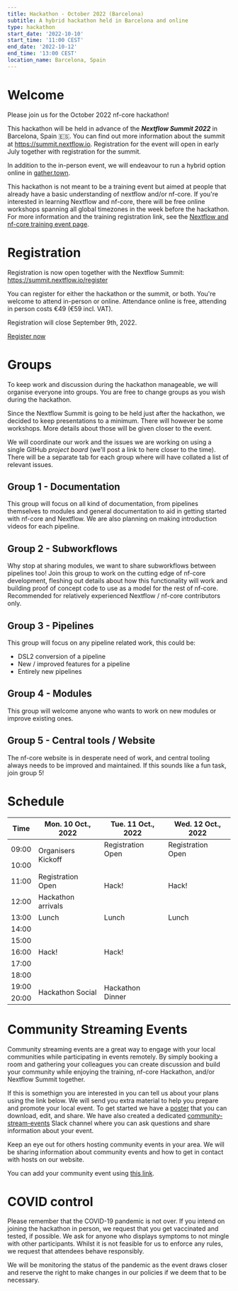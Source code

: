 ```yaml
---
title: Hackathon - October 2022 (Barcelona)
subtitle: A hybrid hackathon held in Barcelona and online
type: hackathon
start_date: '2022-10-10'
start_time: '11:00 CEST'
end_date: '2022-10-12'
end_time: '13:00 CEST'
location_name: Barcelona, Spain
---
```


# Welcome

Please join us for the October 2022 nf-core hackathon!

This hackathon will be held in advance of the _**Nextflow Summit 2022**_ in Barcelona, Spain 🇪🇸. You can find out more information about the summit at <https://summit.nextflow.io>. Registration for the event will open in early July together with registration for the summit.

In addition to the in-person event, we will endeavour to run a hybrid option online in [gather.town](https://gather.town/).

This hackathon is not meant to be a training event but aimed at people that already have a basic understanding of nextflow and/or nf-core. If you're interested in learning Nextflow and nf-core, there will be free online workshops spanning all global timezones in the week before the hackathon. For more information and the training registration link, see the [Nextflow and nf-core training event page](https://nf-co.re/events/2022/training-october-2022).

# Registration

Registration is now open together with the Nextflow Summit: <https://summit.nextflow.io/register>

You can register for either the hackathon or the summit, or both. You're welcome to attend in-person or online.
Attendance online is free, attending in person costs €49 (€59 incl. VAT).

Registration will close September 9th, 2022.

<a class="btn btn-success btn-lg" href="https://summit.nextflow.io/register/">Register now</a>

# Groups

To keep work and discussion during the hackathon manageable, we will organise everyone into groups.
You are free to change groups as you wish during the hackathon.

Since the Nextflow Summit is going to be held just after the hackathon, we decided to keep presentations to a minimum. There will however be some workshops. More details about those will be given closer to the event.

We will coordinate our work and the issues we are working on using a single GitHub _project board_ (we'll post a link to here closer to the time). There will be a separate tab for each group where will have collated a list of relevant issues.

## Group 1 - Documentation

This group will focus on all kind of documentation, from pipelines themselves to modules and general documentation to aid in getting started with nf-core and Nextflow. We are also planning on making introduction videos for each pipeline.

## Group 2 - Subworkflows

Why stop at sharing modules, we want to share subworkflows between pipelines too! Join this group to work on the cutting edge of nf-core development, fleshing out details about how this functionality will work and building proof of concept code to use as a model for the rest of nf-core. Recommended for relatively experienced Nextflow / nf-core contributors only.

## Group 3 - Pipelines

This group will focus on any pipeline related work, this could be:

- DSL2 conversion of a pipeline
- New / improved features for a pipeline
- Entirely new pipelines

## Group 4 - Modules

This group will welcome anyone who wants to work on new modules or improve existing ones.

## Group 5 - Central tools / Website

The nf-core website is in desperate need of work, and central tooling always needs to be improved and maintained. If this sounds like a fun task, join group 5!

# Schedule

<div class="table-responsive">
    <table class="table table-hover table-sm table-bordered">
        <thead>
            <tr>
                <th>Time</th>
                <th>Mon. 10 Oct., 2022</th>
                <th>Tue. 11 Oct., 2022</th>
                <th>Wed. 12 Oct., 2022</th>
            </tr>
        </thead>
        <tbody>
            <tr>
                <td data-timestamp="1665385200" data-timeformat="HH:mm z">09:00</td>
                <td rowspan="2">Organisers Kickoff</td>
                <td>Registration Open</td>
                <td>Registration Open</td>
            </tr>
            <tr>
                <td data-timestamp="1665388800" data-timeformat="HH:mm z">10:00</td>
                <td rowspan="3">Hack!</td>
                <td rowspan="3">Hack!</td>
            </tr>
            <tr>
                <td data-timestamp="1665392400" data-timeformat="HH:mm z">11:00</td>
                <td>Registration Open</td>
            </tr>
            <tr>
                <td data-timestamp="1665396000" data-timeformat="HH:mm z">12:00</td>
                <td rowspan="1">Hackathon arrivals</td>
            </tr>
            <tr>
                <td data-timestamp="1665399600" data-timeformat="HH:mm z">13:00</td>
                <td rowspan="1">Lunch</td>
                <td rowspan="1">Lunch</td>
                <td rowspan="1">Lunch</td>
            </tr>
            <tr>
                <td data-timestamp="1665403200" data-timeformat="HH:mm z">14:00</td>
                <td rowspan="5">Hack!</td>
                <td rowspan="5">Hack!</td>
                <td rowspan="7"></td>
            </tr>
            <tr>
                <td data-timestamp="1665406800" data-timeformat="HH:mm z">15:00</td>
            </tr>
            <tr>
                <td data-timestamp="1665410400"  data-timeformat="HH:mm z">16:00</td>
            </tr>
            <tr>
                <td data-timestamp="1665414000" data-timeformat="HH:mm z">17:00</td>
            </tr>
            <tr>
                <td data-timestamp="1665417600" data-timeformat="HH:mm z">18:00</td>
            </tr>
            <tr>
                <td data-timestamp="1665421200" data-timeformat="HH:mm z">19:00</td>
                <td rowspan="2">Hackathon Social</td>
                <td rowspan="2">Hackathon Dinner</td>
            </tr>
            <tr>
                <td data-timestamp="1665424800" data-timeformat="HH:mm z">20:00</td>
            </tr>
        </tbody>
    </table>
</div>

# Community Streaming Events

Community streaming events are a great way to engage with your local communities while participating in events remotely. By simply booking a room and gathering your colleagues you can create discussion and build your community while enjoying the training, nf-core Hackathon, and/or Nextflow Summit together.

If this is somethign you are interested in you can tell us about your plans using the link below. We will send you extra material to help you prepare and promote your local event. To get started we have a [poster](https://docs.google.com/document/d/1wQDtrVUv1Lro5lZFmeyfaPgJUI2pmGojtL9tWlQiVyQ/edit) that you can download, edit, and share. We have also created a dedicated [community-stream-events](https://nfcore.slack.com/archives/C03Q3RE0RJQ) Slack channel where you can ask questions and share information about your event.

Keep an eye out for others hosting community events in your area. We will be sharing information about community events and how to get in contact with hosts on our website.

You can add your community event using [this link](https://seqera.typeform.com/streaming-event).

# COVID control

Please remember that the COVID-19 pandemic is not over.
If you intend on joining the hackathon in person, we request that you get vaccinated and tested, if possible. We ask for anyone who displays symptoms to not mingle with other participants. Whilst it is not feasible for us to enforce any rules, we request that attendees behave responsibly.

We will be monitoring the status of the pandemic as the event draws closer and reserve the right to make changes in our policies if we deem that to be necessary.

